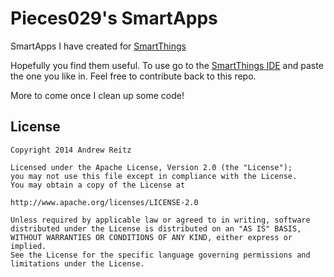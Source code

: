# Pieces029's SmartApps

SmartApps I have created for [SmartThings](https://graph.api.smartthings.com/)

Hopefully you find them useful.  To use go to the [SmartThings IDE](https://graph.api.smartthings.com/) and paste the
one you like in. Feel free to contribute back to this repo.

More to come once I clean up some code!

## License

    Copyright 2014 Andrew Reitz

    Licensed under the Apache License, Version 2.0 (the "License");
    you may not use this file except in compliance with the License.
    You may obtain a copy of the License at

    http://www.apache.org/licenses/LICENSE-2.0

    Unless required by applicable law or agreed to in writing, software
    distributed under the License is distributed on an "AS IS" BASIS,
    WITHOUT WARRANTIES OR CONDITIONS OF ANY KIND, either express or implied.
    See the License for the specific language governing permissions and
    limitations under the License.
					
